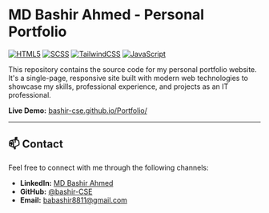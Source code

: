 # MD Bashir Ahmed - Personal Portfolio

[![HTML5](https://img.shields.io/badge/HTML5-E34F26?style=for-the-badge&logo=html5&logoColor=white)](https://developer.mozilla.org/en-US/docs/Web/Guide/HTML/HTML5)
[![SCSS](https://img.shields.io/badge/SCSS-CC6699?style=for-the-badge&logo=sass&logoColor=white)](https://sass-lang.com/)
[![TailwindCSS](https://img.shields.io/badge/Tailwind_CSS-38B2AC?style=for-the-badge&logo=tailwind-css&logoColor=white)](https://tailwindcss.com/)
[![JavaScript](https://img.shields.io/badge/JavaScript-F7DF1E?style=for-the-badge&logo=javascript&logoColor=black)](https://developer.mozilla.org/en-US/docs/Web/JavaScript)

This repository contains the source code for my personal portfolio website. It's a single-page, responsive site built with modern web technologies to showcase my skills, professional experience, and projects as an IT professional.

**Live Demo:** [bashir-cse.github.io/Portfolio/](https://bashir-cse.github.io/Portfolio/)

---


## 📫 Contact

Feel free to connect with me through the following channels:

-   **LinkedIn:** [MD Bashir Ahmed](https://www.linkedin.com/in/md-bashir-ahmed-b8b8b8b8/)
-   **GitHub:** [@bashir-CSE](https://github.com/bashir-CSE)
-   **Email:** [babashir8811@gmail.com](mailto:babashir8811@gmail.com)

